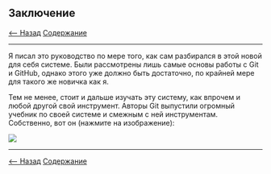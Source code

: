 ## Заключение

[<-- Назад](./13_ExtensionsForGit.md)
[Содержание](./readme.md)

---

Я писал это руководство по мере того, как сам разбирался в этой новой для себя системе. Были рассмотрены лишь самые основы работы с Git и GitHub, однако этого уже должно быть достаточно, по крайней мере для такого же новичка как я. 

Тем не менее, стоит и дальше изучать эту систему, как впрочем и любой другой свой инструмент. Авторы Git выпустили огромный учебник по своей системе и смежным с ней инструментам. Собственно, вот он (нажмите на изображение):

<a href="https://git-scm.com/book/ru/v2"><img src="https://git-scm.com/images/progit2.png"></a>

---
[<-- Назад](./13_ExtensionsForGit.md)
[Содержание](./readme.md)